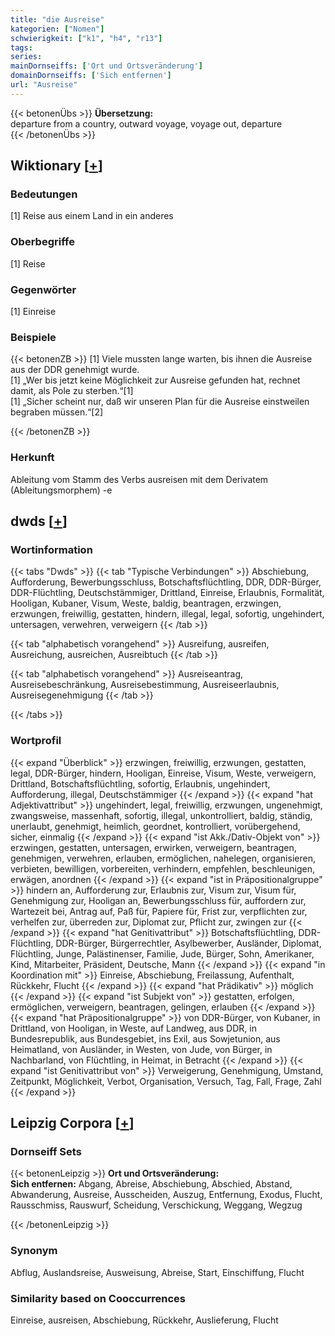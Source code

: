 ```yaml
---
title: "die Ausreise"
kategorien: ["Nomen"]
schwierigkeit: ["k1", "h4", "r13"]
tags:
series:
mainDornseiffs: ['Ort und Ortsveränderung']
domainDornseiffs: ['Sich entfernen']
url: "Ausreise"
---
```


{{< betonenÜbs >}}
**Übersetzung:**  
departure from a country, outward voyage, voyage out, departure  
{{< /betonenÜbs >}}

## Wiktionary [[+](https://de.wiktionary.org/wiki/Ausreise)]

### Bedeutungen
[1] Reise aus einem Land in ein anderes  

### Oberbegriffe
[1] Reise  

### Gegenwörter
[1] Einreise  

### Beispiele
{{< betonenZB >}}
[1] Viele mussten lange warten, bis ihnen die Ausreise aus der DDR genehmigt wurde.  
[1] „Wer bis jetzt keine Möglichkeit zur Ausreise gefunden hat, rechnet damit, als Pole zu sterben.“[1]  
[1] „Sicher scheint nur, daß wir unseren Plan für die Ausreise einstweilen begraben müssen.“[2]  

{{< /betonenZB >}}
### Herkunft
Ableitung vom Stamm des Verbs ausreisen mit dem Derivatem (Ableitungsmorphem) -e  



## dwds [[+](https://www.dwds.de/wb/Ausreise)]

### Wortinformation
{{< tabs "Dwds" >}}
{{< tab "Typische Verbindungen" >}}
Abschiebung, Aufforderung, Bewerbungsschluss, Botschaftsflüchtling, DDR, DDR-Bürger, DDR-Flüchtling, Deutschstämmiger, Drittland, Einreise, Erlaubnis, Formalität, Hooligan, Kubaner, Visum, Weste, baldig, beantragen, erzwingen, erzwungen, freiwillig, gestatten, hindern, illegal, legal, sofortig, ungehindert, untersagen, verwehren, verweigern
{{< /tab >}}

{{< tab "alphabetisch vorangehend" >}}
Ausreifung, ausreifen, Ausreichung, ausreichen, Ausreibtuch
{{< /tab >}}

{{< tab "alphabetisch vorangehend" >}}
Ausreiseantrag, Ausreisebeschränkung, Ausreisebestimmung, Ausreiseerlaubnis, Ausreisegenehmigung
{{< /tab >}}

{{< /tabs >}}

### Wortprofil
{{< expand "Überblick" >}} erzwingen, freiwillig, erzwungen, gestatten, legal, DDR-Bürger, hindern, Hooligan, Einreise, Visum, Weste, verweigern, Drittland, Botschaftsflüchtling, sofortig, Erlaubnis, ungehindert, Aufforderung, illegal, Deutschstämmiger {{< /expand >}}
{{< expand "hat Adjektivattribut" >}} ungehindert, legal, freiwillig, erzwungen, ungenehmigt, zwangsweise, massenhaft, sofortig, illegal, unkontrolliert, baldig, ständig, unerlaubt, genehmigt, heimlich, geordnet, kontrolliert, vorübergehend, sicher, einmalig {{< /expand >}}
{{< expand "ist Akk./Dativ-Objekt von" >}} erzwingen, gestatten, untersagen, erwirken, verweigern, beantragen, genehmigen, verwehren, erlauben, ermöglichen, nahelegen, organisieren, verbieten, bewilligen, vorbereiten, verhindern, empfehlen, beschleunigen, erwägen, anordnen {{< /expand >}}
{{< expand "ist in Präpositionalgruppe" >}} hindern an, Aufforderung zur, Erlaubnis zur, Visum zur, Visum für, Genehmigung zur, Hooligan an, Bewerbungsschluss für, auffordern zur, Wartezeit bei, Antrag auf, Paß für, Papiere für, Frist zur, verpflichten zur, verhelfen zur, überreden zur, Diplomat zur, Pflicht zur, zwingen zur {{< /expand >}}
{{< expand "hat Genitivattribut" >}} Botschaftsflüchtling, DDR-Flüchtling, DDR-Bürger, Bürgerrechtler, Asylbewerber, Ausländer, Diplomat, Flüchtling, Junge, Palästinenser, Familie, Jude, Bürger, Sohn, Amerikaner, Kind, Mitarbeiter, Präsident, Deutsche, Mann {{< /expand >}}
{{< expand "in Koordination mit" >}} Einreise, Abschiebung, Freilassung, Aufenthalt, Rückkehr, Flucht {{< /expand >}}
{{< expand "hat Prädikativ" >}} möglich {{< /expand >}}
{{< expand "ist Subjekt von" >}} gestatten, erfolgen, ermöglichen, verweigern, beantragen, gelingen, erlauben {{< /expand >}}
{{< expand "hat Präpositionalgruppe" >}} von DDR-Bürger, von Kubaner, in Drittland, von Hooligan, in Weste, auf Landweg, aus DDR, in Bundesrepublik, aus Bundesgebiet, ins Exil, aus Sowjetunion, aus Heimatland, von Ausländer, in Westen, von Jude, von Bürger, in Nachbarland, von Flüchtling, in Heimat, in Betracht {{< /expand >}}
{{< expand "ist Genitivattribut von" >}} Verweigerung, Genehmigung, Umstand, Zeitpunkt, Möglichkeit, Verbot, Organisation, Versuch, Tag, Fall, Frage, Zahl {{< /expand >}}

## Leipzig Corpora [[+](https://corpora.uni-leipzig.de/en/res?word=Ausreise&corpusId=deu_newscrawl-public_2018)]

### Dornseiff Sets
{{< betonenLeipzig >}}
**Ort und Ortsveränderung:**  
**Sich entfernen:** Abgang, Abreise, Abschiebung, Abschied, Abstand, Abwanderung, Ausreise, Ausscheiden, Auszug, Entfernung, Exodus, Flucht, Rausschmiss, Rauswurf, Scheidung, Verschickung, Weggang, Wegzug  

{{< /betonenLeipzig >}}

### Synonym
Abflug, Auslandsreise, Ausweisung, Abreise, Start, Einschiffung, Flucht


### Similarity based on Cooccurrences
Einreise, ausreisen, Abschiebung, Rückkehr, Auslieferung, Flucht

